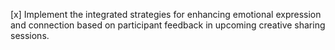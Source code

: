 [x] Implement the integrated strategies for enhancing emotional expression and connection based on participant feedback in upcoming creative sharing sessions.